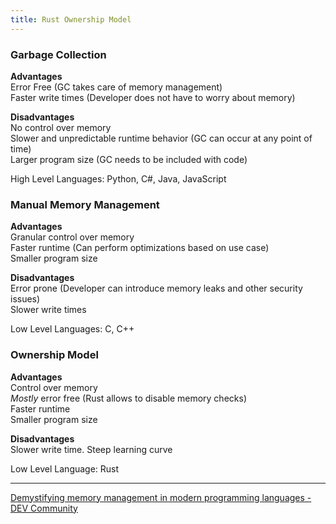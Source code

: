 ```yaml
---
title: Rust Ownership Model
---
```


### Garbage Collection

**Advantages**  
Error Free (GC takes care of memory management)  
Faster write times (Developer does not have to worry about memory)

**Disadvantages**  
No control over memory  
Slower and unpredictable runtime behavior (GC can occur at any point of time)  
Larger program size (GC needs to be included with code)

High Level Languages: Python, C#, Java, JavaScript

### Manual Memory Management

**Advantages**  
Granular control over memory  
Faster runtime (Can perform optimizations based on use case)  
Smaller program size

**Disadvantages**  
Error prone (Developer can introduce memory leaks and other security issues)  
Slower write times

Low Level Languages: C, C++

### Ownership Model

**Advantages**  
Control over memory  
_Mostly_ error free (Rust allows to disable memory checks)  
Faster runtime  
Smaller program size  

**Disadvantages**  
Slower write time. Steep learning curve

Low Level Language: Rust

---

[Demystifying memory management in modern programming languages - DEV Community](https://dev.to/deepu105/demystifying-memory-management-in-modern-programming-languages-ddd)